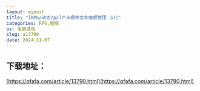 ```yaml
---
layout: mypost
title: "[RPG/动态/pc]卢米娜修女和催眠教团 汉化"
categories: RPG,催眠
os: 电脑游戏
slug: a13790
date: 2024-11-07
---
```


## 下载地址：

[https://qfafa.com/article/13790.html](https://qfafa.com/article/13790.html)

